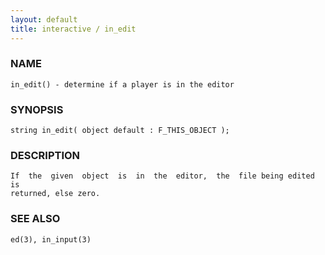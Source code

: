 ```yaml
---
layout: default
title: interactive / in_edit
---
```






### NAME
    in_edit() - determine if a player is in the editor


### SYNOPSIS
    string in_edit( object default : F_THIS_OBJECT );


### DESCRIPTION
    If  the  given  object  is  in  the  editor,  the  file being edited is
    returned, else zero.


### SEE ALSO
    ed(3), in_input(3)



